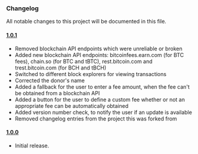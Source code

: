 ### Changelog
All notable changes to this project will be documented in this file.

#### [1.0.1](https://github.com/coinbackup/opensavings/releases/tag/1.0.1)
- Removed blockchain API endpoints which were unreliable or broken
- Added new blockchain API endpoints: bitcoinfees.earn.com (for BTC fees), chain.so (for BTC and tBTC), rest.bitcoin.com and trest.bitcoin.com (for BCH and tBCH)
- Switched to different block explorers for viewing transactions
- Corrected the donor's name
- Added a fallback for the user to enter a fee amount, when the fee can't be obtained from a blockchain API
- Added a button for the user to define a custom fee whether or not an appropriate fee can be automatically obtained
- Added version number check, to notify the user if an update is available
- Removed changelog entries from the project this was forked from

#### [1.0.0](https://github.com/coinbackup/opensavings/releases/tag/1.0.0)
- Initial release.
